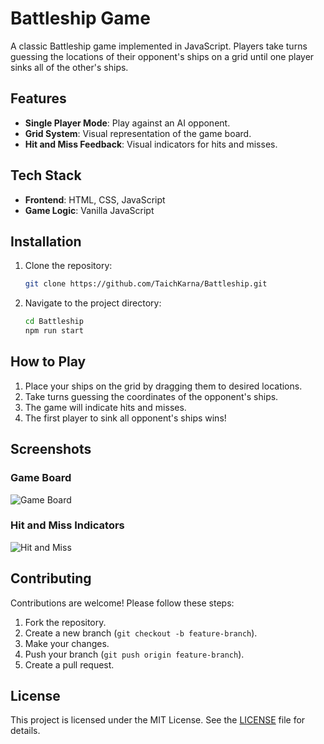 
# Battleship Game

A classic Battleship game implemented in JavaScript. Players take turns guessing the locations of their opponent's ships on a grid until one player sinks all of the other's ships.

## Features

- **Single Player Mode**: Play against an AI opponent.
- **Grid System**: Visual representation of the game board.
- **Hit and Miss Feedback**: Visual indicators for hits and misses.

## Tech Stack

- **Frontend**: HTML, CSS, JavaScript
- **Game Logic**: Vanilla JavaScript

## Installation

1. Clone the repository:
   ```bash
   git clone https://github.com/TaichKarna/Battleship.git 
   ```

2. Navigate to the project directory:
   ```bash
   cd Battleship
   npm run start
   ```

## How to Play

1. Place your ships on the grid by dragging them to desired locations.
2. Take turns guessing the coordinates of the opponent's ships.
3. The game will indicate hits and misses.
4. The first player to sink all opponent's ships wins!

## Screenshots

### Game Board
![Game Board](link-to-your-image)

### Hit and Miss Indicators
![Hit and Miss](link-to-your-image)


## Contributing

Contributions are welcome! Please follow these steps:

1. Fork the repository.
2. Create a new branch (`git checkout -b feature-branch`).
3. Make your changes.
4. Push your branch (`git push origin feature-branch`).
5. Create a pull request.

## License

This project is licensed under the MIT License. See the [LICENSE](LICENSE) file for details.

